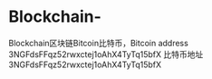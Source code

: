 # Blockchain-
Blockchain区块链Bitcoin比特币，Bitcoin address 3NGFdsFFqz52rwxctej1oAhX4TyTq15bfX 比特币地址 3NGFdsFFqz52rwxctej1oAhX4TyTq15bfX
